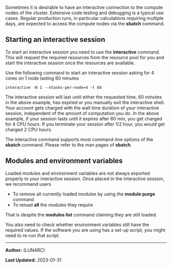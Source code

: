 Sometimes it is desirable to have an interactive connection to the compute nodes of the cluster. Extensive code testing and debugging is a typical use cases. Regular production runs, in particular calculations requiring multiple days, are expected to access the compute nodes via the **sbatch** command.

## Starting an interactive session

To start an interactive session you need to use the **interactive** command. This will request the required resources from the resource pool for you and start the interactive session once the resources are available.

Use the following command to start an interactive session asking for 4 cores on 1 node lasting 60 minutes

    interactive -N 1 --ntasks-per-node=4 -t 60

The interactive session will last until either the requested time, 60 minutes in the above example, has expired or you manually exit the interactive shell. Your account gets charged with the wall time duration of your interactive session, independent of the amount of computation you do. In the above example, if your session lasts until it expires after 60 min, you get charged for 4 CPU hours. If you terminate your session after 1/2 hour, you would get charged 2 CPU hours.

The interactive command supports most command-line options of the **sbatch** command. Please refer to the man pages of **sbatch**.

## Modules and environment variables

Loaded modules and environment variables are not always exported properly to your interactive session. Once placed in the interactive session, we recommend users

 * To remove all currently loaded modules by using the **module purge** command
 * To reload **all** the modules they require

That is despite the **modules list** command claiming they are still loaded.

You also need to check whether environment variables still have the required values. If the software you are using has a set-up script, you might need to re-run that script.

---

**Author:**
(LUNARC)

**Last Updated:**
2023-01-31

